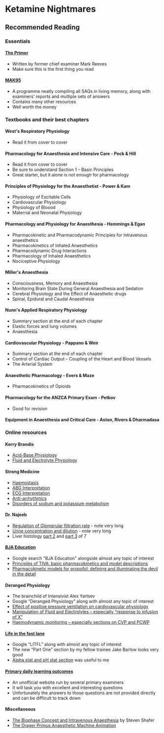 # Ketamine Nightmares

## Recommended Reading

### Essentials
#### [The Primer](https://primarydailylo.files.wordpress.com/2018/03/a-primer-for-the-primary-fanzca-examination-1.pdf)
- Written by former chief examiner Mark Reeves
- Make sure this is the first thing you read
#### [MAK95](https://www.mak95.com)
- A programme neatly compiling all SAQs in living memory, along with examiners' reports and multiple sets of answers
- Contains many other resources
- Well worth the money

### Textbooks and their best chapters

#### West's Respiratory Physiology
- Read it from cover to cover
#### Pharmacology for Anaesthesia and Intensive Care - Peck & Hill
- Read it from cover to cover
- Be sure to understand Section 1 – Basic Principles
- Great starter, but it alone is not enough for pharmacology
#### Principles of Physiology for the Anaesthetist - Power & Kam
- Physiology of Excitable Cells
- Cardiovascular Physiology
- Physiology of Bloood
- Maternal and Neonatal Physiology
#### Pharmacology and Physiology for Anaesthesia - Hemmings & Egan
- Pharmacokinetic and Pharmacodynamic Principles for Intravenous anaesthetics
- Pharmacokinetics of Inhaled Anaesthetics
- Pharmacodynamic Drug Interactions
- Pharmacology of Inhaled Anaesthetics
- Nociceptive Physiology
#### Miller's Anaesthesia
-   Consciousness, Memory and Anaesthesia
- Monitoring Brain State During General Anaesthesia and Sedation
- Cerebral Physiology and the Effect of Anaesthetic drugs
- Spinal, Epidural and Caudal Anaesthesia
#### Nunn's Applied Respiratory Physiology
-  Summary section at the end of each chapter
-  Elastic forces and lung volumes
-  Anaesthesia
#### Cardiovascular Physiology - Pappano & Weir
- Summary section at the end of each chapter
- Control of Cardiac Output – Coupling of the Heart and Blood Vessels
- The Arterial System
#### Anaesthetic Pharmacology - Evers & Maze
- Pharmacokinetics of Opioids
#### Pharmacology for the ANZCA Primary Exam - Petkov
- Good for revision
#### Equipment in Anaesthesia and Critical Care - Aston, Rivers & Dharmadasa

### Online resources

#### Kerry Brandis
- [Acid-Base Physiology](https://www.anaesthesiamcq.com/AcidBaseBook/ABindex.php)
- [Fluid and Electrolyte Physiology](http://www.anaesthesiamcq.com/FluidBook/)
#### Strong Medicine
- [Haemostasis](https://www.youtube.com/playlist?list=PLYojB5NEEakW19w1r2T-QKQLrlO-kaXws)
- [ABG Interpretation](https://www.youtube.com/playlist?list=PLFDCF820E88FC83ED)
- [ECG Interpretation](https://www.youtube.com/playlist?list=PLYojB5NEEakXhL1WoDvNPm1cG57pjE0d7)
- [Anti-arrhythmics](https://www.youtube.com/playlist?list=PLYojB5NEEakVsiEGv86MVXujdg-P4DY5m)
- [Disorders of sodium and potassium metabolism](https://www.youtube.com/playlist?list=PLYojB5NEEakXVIAapcSEleP4doUdHVtld)
#### Dr. Najeeb
- [Regulation of Glomerular filtration rate](https://www.youtube.com/watch?v=H6vLAG_0Trs) - note very long
- [Urine concentration and dilution](https://www.youtube.com/watch?v=Mrg1SVPLhKs&t=5448s) - note very long
- Liver histology [part 2](https://www.youtube.com/watch?v=XPyuRIUwjIE&t=7s) and [part 3](https://www.youtube.com/watch?v=EtaONYHNh6w) of 7
#### [BJA Education](https://academic.oup.com/bjaed)
- Google search "BJA Education" alongside almost any topic of interest
- [Principles of TIVA: basic pharmacokinetics and model descriptions](https://academic.oup.com/bjaed/article/16/3/92/2897754)
- [Pharmacokinetic models for propofol: defining and illuminating the devil in the detail](https://academic.oup.com/bja/article/103/1/26/462196)
#### Deranged Physiology
- The brainchild of Intensivist Alex Yartsev
-  Google “Deranged Physiology” along with almost any topic of interest
- [Effect of positive pressure ventilation on cardiovascular physiology](https://derangedphysiology.com/main/cicm-primary-exam/required-reading/respiratory-system/Chapter%20523/effects-positive-pressure-ventilation-cardiovascular-physiology)
- [Manipulation of Fluid and Electrolytes – especially “response to infusion of X”](https://derangedphysiology.com/main/core-topics-intensive-care/manipulation-fluids-and-electrolytes)
- [ Haemodynamic monitoring – especially sections on CVP and PCWP](https://derangedphysiology.com/main/core-topics-intensive-care/haemodynamic-monitoring)
#### [Life in the fast lane](https://litfl.com/)
- Google “LITFL” along with almost any topic of interest
- The new “Part One” section by my fellow trainee Jake Barlow looks very good
- [Alpha stat and pH stat section](https://litfl.com/arterial-blood-gas-in-hypothermia/) was useful to me
#### [Primary daily learning outcomes](https://primarydailylo.wordpress.com)
- An unofficial website run by several primary examiners
- It will task you with excellent and interesting questions
- Unfortunately the answers to those questions are not provided directly and can be difficult to track down
#### Miscellaneous
- [The Biophase Concept and Intravenous Anaesthesia](https://web.stanford.edu/~sshafer/LECTURES.DIR/Notes/Biophase%2520in%2520Anesthesia.doc+&cd=1&hl=en&ct=clnk&gl=au) by Steven Shafer
- [The Drager Primus Anaesthetic Machine Animation](https://static.draeger.com/trainer/primus_ie_trainer_en/start.html#id=D1100)
